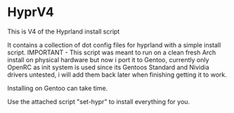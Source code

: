 # HyprV4
This is V4 of the Hyprland install script

It contains a collection of dot config files for hyprland with a simple install script.
IMPORTANT - This script was meant to run on a clean fresh Arch install on physical hardware but now i port it to Gentoo, currently only OpenRC as init system is used since its Gentoos Standard and Nividia drivers untested, i will add them back later when finishing getting it to work.

Installing on Gentoo can take time.


Use the attached script "set-hypr" to install everything for you.
